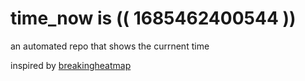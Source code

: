 # time_now is (( 1685462400544 ))

an automated repo that shows the currnent time

inspired by [breakingheatmap](https://github.com/breakingheatmap/breakingheatmap)